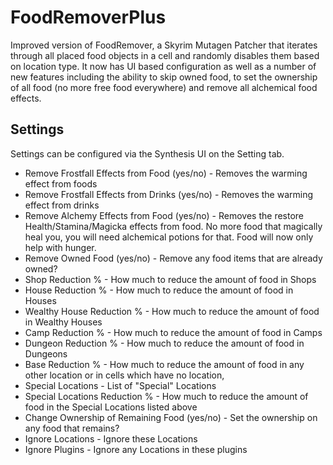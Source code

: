 # FoodRemoverPlus
Improved version of FoodRemover, a Skyrim Mutagen Patcher that iterates through all placed food objects in a cell and randomly disables them based on location type. It now has UI based configuration as well as a number of new features including the ability to skip owned food, to set the ownership of all food (no more free food everywhere) and remove all alchemical food effects.  

## Settings
Settings can be configured via the Synthesis UI on the Setting tab.
- Remove Frostfall Effects from Food (yes/no) - Removes the warming effect from foods
- Remove Frostfall Effects from Drinks (yes/no) - Removes the warming effect from drinks
- Remove Alchemy Effects from Food (yes/no) - Removes the restore Health/Stamina/Magicka effects from food. No more food that magically heal you, you will need alchemical potions for that. Food will now only help with hunger.
- Remove Owned Food (yes/no) - Remove any food items that are already owned?
- Shop Reduction % - How much to reduce the amount of food in Shops
- House Reduction % - How much to reduce the amount of food in Houses
- Wealthy House Reduction % - How much to reduce the amount of food in Wealthy Houses
- Camp Reduction % - How much to reduce the amount of food in Camps
- Dungeon Reduction % - How much to reduce the amount of food in Dungeons
- Base Reduction % - How much to reduce the amount of food in any other location or in cells which have no location,
- Special Locations - List of "Special" Locations
- Special Locations Reduction % - How much to reduce the amount of food in the Special Locations listed above
- Change Ownership of Remaining Food (yes/no) - Set the ownership on any food that remains?
- Ignore Locations - Ignore these Locations
- Ignore Plugins - Ignore any Locations in these plugins
